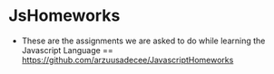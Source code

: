 # JsHomeworks

- These are the assignments we are asked to do while learning the Javascript Language == https://github.com/arzuusadecee/JavascriptHomeworks
